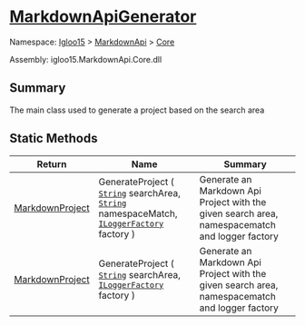 # [MarkdownApiGenerator](./MarkdownApiGenerator.md)

Namespace: [Igloo15]() > [MarkdownApi]() > [Core](./README.md)

Assembly: igloo15.MarkdownApi.Core.dll

## Summary
The main class used to generate a project based on the search area

## Static Methods

| Return | Name | Summary | 
| --- | --- | --- | 
| [MarkdownProject](./MarkdownItems/MarkdownProject.md) | GenerateProject ( [`String`](https://docs.microsoft.com/en-us/dotnet/api/System.String) searchArea, [`String`](https://docs.microsoft.com/en-us/dotnet/api/System.String) namespaceMatch, [`ILoggerFactory`](./MarkdownApiGenerator.md) factory ) | Generate an Markdown Api Project with the given search area, namespacematch and logger factory | 
| [MarkdownProject](./MarkdownItems/MarkdownProject.md) | GenerateProject ( [`String`](https://docs.microsoft.com/en-us/dotnet/api/System.String) searchArea, [`ILoggerFactory`](./MarkdownApiGenerator.md) factory ) | Generate an Markdown Api Project with the given search area, namespacematch and logger factory | 


